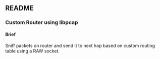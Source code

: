 ## README ##

### Custom Router using libpcap ###

#### Brief ####
Sniff packets on router and send it to next hop based on custom routing table using a RAW socket.

